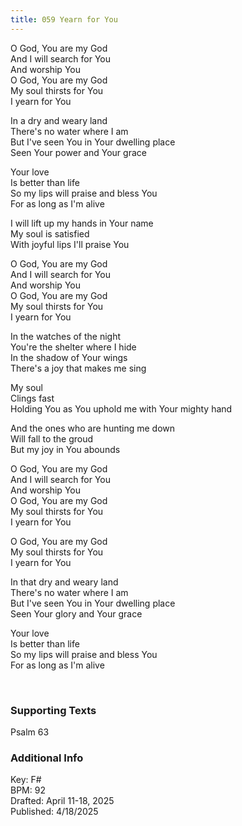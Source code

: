 ```yaml
---
title: 059 Yearn for You
---
```


O God, You are my God \
And I will search for You \
And worship You \
O God, You are my God \
My soul thirsts for You \
I yearn for You

In a dry and weary land \
There's no water where I am \
But I've seen You in Your dwelling place \
Seen Your power and Your grace

Your love \
Is better than life \
So my lips will praise and bless You \
For as long as I'm alive

I will lift up my hands in Your name \
My soul is satisfied \
With joyful lips I'll praise You

O God, You are my God \
And I will search for You \
And worship You \
O God, You are my God \
My soul thirsts for You \
I yearn for You

In the watches of the night \
You're the shelter where I hide \
In the shadow of Your wings \
There's a joy that makes me sing 

My soul \
Clings fast \
Holding You as You uphold me with Your mighty hand 

And the ones who are hunting me down \
Will fall to the groud \
But my joy in You abounds

O God, You are my God \
And I will search for You \
And worship You \
O God, You are my God \
My soul thirsts for You \
I yearn for You

O God, You are my God \
My soul thirsts for You \
I yearn for You

In that dry and weary land \
There's no water where I am \
But I've seen You in Your dwelling place \
Seen Your glory and Your grace

Your love \
Is better than life \
So my lips will praise and bless You \
For as long as I'm alive 


<br /> 

### Supporting Texts ###

Psalm 63 


### Additional Info

Key: F# \
BPM: 92 \
Drafted: April 11-18, 2025 \
Published: 4/18/2025
